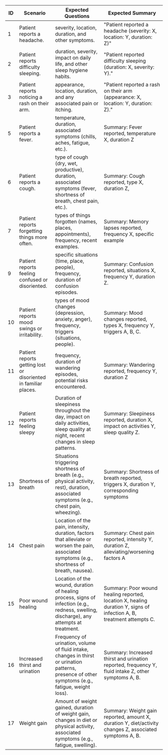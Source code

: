 | ID  | Scenario                                                        | Expected Questions                                                                                                                                | Expected Summary                                                                                                     |
| --- | --------------------------------------------------------------- | ------------------------------------------------------------------------------------------------------------------------------------------------- | -------------------------------------------------------------------------------------------------------------------- |
| 1   | Patient reports a headache.                                     | severity, location, duration, and other symptoms.                                                                                                 | "Patient reported a headache (severity: X, location: Y, duration: Z)"                                                |
| 2   | Patient reports difficulty sleeping.                            | duration, severity, impact on daily life, and other sleep hygiene habits.                                                                         | "Patient reported difficulty sleeping (duration: X, severity: Y)."                                                   |
| 3   | Patient reports noticing a rash on their arm.                   | appearance, location, duration, and any associated pain or itching.                                                                               | "Patient reported a rash on their arm (appearance: X, location: Y, duration: Z)."                                    |
| 5   | Patient reports a fever.                                        | temperature, duration, associated symptoms (chills, aches, fatigue, etc.).                                                                        | Summary: Fever reported, temperature X, duration Z                                                                   |
| 6   | Patient reports a cough.                                        | type of cough (dry, wet, productive), duration, associated symptoms (fever, shortness of breath, chest pain, etc.).                               | Summary: Cough reported, type X, duration Z,                                                                         |
| 7   | Patient reports forgetting things more often.                   | types of things forgotten (names, places, appointments), frequency, recent examples.                                                              | Summary: Memory lapses reported, frequency X, specific example                                                       |
| 9   | Patient reports feeling confused or disoriented.                | specific situations (time, place, people), frequency, duration of confusion episodes.                                                             | Summary: Confusion reported, situations X, frequency Y, duration Z.                                                  |
| 10  | Patient reports mood swings or irritability.                    | types of mood changes (depression, anxiety, anger), frequency, triggers (situations, people).                                                     | Summary: Mood changes reported, types X, frequency Y, triggers A, B, C.                                              |
| 11  | Patient reports getting lost or disoriented in familiar places. | frequency, duration of wandering episodes, potential risks encountered.                                                                           | Summary: Wandering reported, frequency Y, duration Z                                                                 |
| 12  | Patient reports feeling sleepy                                  | Duration of sleepiness throughout the day, impact on daily activities, sleep quality at night, recent changes in sleep patterns.                  | Summary: Sleepiness reported, duration X, impact on activities Y, sleep quality Z.                                   |
| 13  | Shortness of breath                                             | Situations triggering shortness of breath (e.g., physical activity, rest), duration, associated symptoms (e.g., chest pain, wheezing).            | Summary: Shortness of breath reported, triggers X, duration Y, corresponding symptoms                                |
| 14  | Chest pain                                                      | Location of the pain, intensity, duration, factors that alleviate or worsen the pain, associated symptoms (e.g., shortness of breath, nausea).    | Summary: Chest pain reported, intensity Y, duration Z, alleviating/worsening factors A                               |
| 15  | Poor wound healing                                              | Location of the wound, duration of healing process, signs of infection (e.g., redness, swelling, discharge), any attempts at treatment.           | Summary: Poor wound healing reported, location X, healing duration Y, signs of infection A, B, treatment attempts C. |
| 16  | Increased thirst and urination                                  | Frequency of urination, volume of fluid intake, changes in thirst or urination patterns, presence of other symptoms (e.g., fatigue, weight loss). | Summary: Increased thirst and urination reported, frequency Y, fluid intake Z, other symptoms A, B.                  |
| 17  | Weight gain                                                     | Amount of weight gained, duration of weight gain, changes in diet or physical activity, associated symptoms (e.g., fatigue, swelling).            | Summary: Weight gain reported, amount X, duration Y, diet/activity changes Z, associated symptoms A, B.              |
